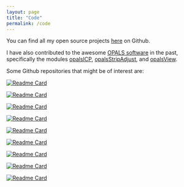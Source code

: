 ```yaml
---
layout: page
title: "Code"
permalink: /code
---
```


You can find all my open source projects [here](https://github.com/pglira) on Github.

I have also contributed to the awesome [OPALS software](https://opals.geo.tuwien.ac.at/html/stable/index.html) in the past, specifically the modules [opalsICP](https://opals.geo.tuwien.ac.at/html/stable/ModuleICP.html), [opalsStripAdjust](https://opals.geo.tuwien.ac.at/html/stable/ModuleStripAdjust.html), and [opalsView](https://opals.geo.tuwien.ac.at/html/stable/ModuleView.html).

Some Github repositories that might be of interest are:

[![Readme Card](https://github-readme-stats.vercel.app/api/pin/?username=awesome-photogrammetry&repo=awesome-photogrammetry)](https://github.com/awesome-photogrammetry/awesome-photogrammetry)

[![Readme Card](https://github-readme-stats.vercel.app/api/pin/?username=pglira&repo=simpleICP)](https://github.com/pglira/simpleICP)

[![Readme Card](https://github-readme-stats.vercel.app/api/pin/?username=pglira&repo=Point_cloud_tools_for_Matlab)](https://github.com/pglira/Point_cloud_tools_for_Matlab)

[![Readme Card](https://github-readme-stats.vercel.app/api/pin/?username=pglira&repo=robot-mapping-exercises-by-stachniss)](https://github.com/pglira/robot-mapping-exercises-by-stachniss)

[![Readme Card](https://github-readme-stats.vercel.app/api/pin/?username=pglira&repo=cloudcompare-sbf-io)](https://github.com/pglira/cloudcompare-sbf-io)

[![Readme Card](https://github-readme-stats.vercel.app/api/pin/?username=pglira&repo=dmenu-scripts)](https://github.com/pglira/dmenu-scripts)

[![Readme Card](https://github-readme-stats.vercel.app/api/pin/?username=pglira&repo=dotfiles)](https://github.com/pglira/dotfiles)

[![Readme Card](https://github-readme-stats.vercel.app/api/pin/?username=pglira&repo=snippets)](https://github.com/pglira/snippets)

[![Readme Card](https://github-readme-stats.vercel.app/api/pin/?username=pglira&repo=archiveImages)](https://github.com/pglira/archiveImages)
